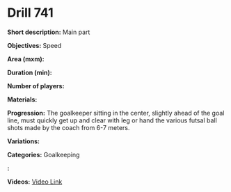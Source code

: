 # Drill 741

**Short description:**
Main part

**Objectives:**
Speed

**Area (mxm):**


**Duration (min):**


**Number of players:**


**Materials:**


**Progression:**
The goalkeeper sitting in the center, slightly ahead of the goal line, must quickly get up and clear with leg or hand the various futsal ball shots made by the coach from 6-7 meters.

**Variations:**


**Categories:**
Goalkeeping

**:**


**Videos:**
[Video Link](https://www.youtube.com/embed/FJbK-rtHzAs)

